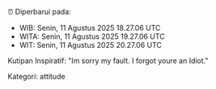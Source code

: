 ⏰ Diperbarui pada:
- WIB: Senin, 11 Agustus 2025 18.27.06 UTC
- WITA: Senin, 11 Agustus 2025 19.27.06 UTC
- WIT: Senin, 11 Agustus 2025 20.27.06 UTC

Kutipan Inspiratif:
"Im sorry my fault. I forgot youre an Idiot."


Kategori: attitude

